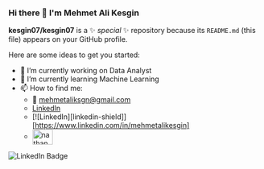 ### Hi there 👋 I'm Mehmet Ali Kesgin


**kesgin07/kesgin07** is a ✨ _special_ ✨ repository because its `README.md` (this file) appears on your GitHub profile.

Here are some ideas to get you started:

- 🔭 I’m currently working on Data Analyst
- 🌱 I’m currently learning Machine Learning
- 📫 How to find me: 
  - :e-mail:  mehmetaliksgn@gmail.com
  - [LinkedIn](https://www.linkedin.com/in/mehmetalikesgin?original_referer=)
  - [![LinkedIn][linkedin-shield]][https://www.linkedin.com/in/mehmetalikesgin]
  - <a href="https://linkedin.com/in/nathanColton" target="blank"><img align="center" src="https://raw.githubusercontent.com/nathanColton/github-profile-readme-generator/master/src/images/icons/Social/linked-in-alt.svg" alt="nathanColton" height="30" width="40" /></a>

![LinkedIn Badge]({https://img.shields.io/badge/LinkedIn-0077B5?style=for-the-badge&logo=linkedin&logoColor=white})

